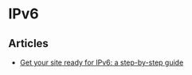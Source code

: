# IPv6

## Articles

 * [Get your site ready for IPv6: a step-by-step guide](http://blog.mythic-beasts.com/2014/09/15/get-your-site-ready-for-ipv6-a-step-by-step-guide/)
